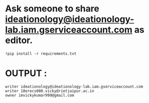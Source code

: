
# Ask someone to share ideationology@ideationology-lab.iam.gserviceaccount.com as editor.

    !pip install -r requirements.txt

# OUTPUT :

    writer ideationology@ideationology-lab.iam.gserviceaccount.com
    writer 18erecs080.vicky@rietjaipur.ac.in
    owner imvickykumar999@gmail.com
